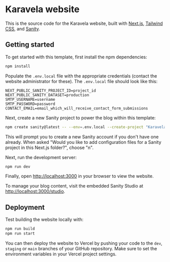 # Karavela website

This is the source code for the Karavela website, built with [Next.js](https://nextjs.org), [Tailwind CSS](https://tailwindcss.com), and [Sanity](https://www.sanity.io).

## Getting started

To get started with this template, first install the npm dependencies:

```bash
npm install
```

Populate the `.env.local` file with the appropriate credentials (contact the website administrator for these).
The `.env.local` file should look like this:

```plaintext
NEXT_PUBLIC_SANITY_PROJECT_ID=project_id
NEXT_PUBLIC_SANITY_DATASET=production
SMTP_USERNAME=username
SMTP_PASSWORD=password
CONTACT_EMAIL=email_which_will_receive_contact_form_submissions
```

Next, create a new Sanity project to power the blog within this template:

```bash
npm create sanity@latest -- --env=.env.local --create-project "Karavela Blog" --dataset production
```

This will prompt you to create a new Sanity account if you don't have one already. When asked "Would you like to add configuration files for a Sanity project in this Next.js folder?", choose "n".

Next, run the development server:

```bash
npm run dev
```

Finally, open [http://localhost:3000](http://localhost:3000) in your browser to view the website.

To manage your blog content, visit the embedded Sanity Studio at [http://localhost:3000/studio](http://localhost:3000/studio).

## Deployment

Test building the website locally with:

```bash
npm run build
npm run start
```

You can then deploy the website to Vercel by pushing your code to the `dev`, `staging` or `main` branches of your GitHub repository. Make sure to set the environment variables in your Vercel project settings.
